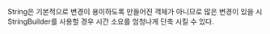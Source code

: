 String은 기본적으로 변경이 용이하도록 만들어진 객체가 아니므로 
많은 변경이 있을 시 StringBuilder를 사용할 경우 시간 소요를 엄청나게 단축 시킬 수 있다. 



